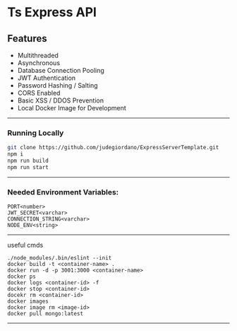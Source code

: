 # Ts Express API

## Features
* Multithreaded
* Asynchronous
* Database Connection Pooling
* JWT Authentication
* Password Hashing / Salting
* CORS Enabled
* Basic XSS / DDOS Prevention
* Local Docker Image for Development
---
### Running Locally
```sh
git clone https://github.com/judegiordano/ExpressServerTemplate.git
npm i
npm run build
npm run start
```
---
### Needed Environment Variables:
```
PORT<number>
JWT_SECRET<varchar>
CONNECTION_STRING<varchar>
NODE_ENV<string>
```
---
useful cmds
```
./node_modules/.bin/eslint --init
docker build -t <container-name> .
docker run -d -p 3001:3000 <container-name>
docker ps
docker logs <container-id> -f
docker stop <container-id>
docekr rm <container-id>
docker images
docker image rm <image-id>
docker pull mongo:latest
```
---